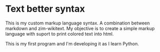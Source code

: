 # Text better syntax

This is my custom markup language syntax. A combination between markdown and zim-wikitext. My objective is to create a simple markup language with suport to print colored text into html.

This is my first program and I'm developing it as I learn Python.

